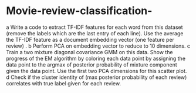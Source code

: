 # Movie-review-classification-
a Write a code to extract TF-IDF features for each word from this dataset (remove
the labels which are the last entry of each line). Use the average the TF-IDF feature
as a document embedding vector (one feature per review) .
b Perform PCA on embedding vector to reduce to 10 dimensions.
c Train a two mixture diagonal covariance GMM on this data. Show the progress of
the EM algorithm by coloring each data point by assigning the data point to the
argmax of posterior probability of mixture component given the data point. Use the
first two PCA dimensions for this scatter plot.
d Check if the cluster identity of (max posterior probability of each review) correlates
with true label given for each review.
